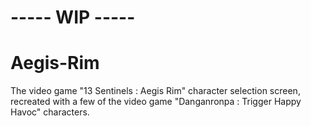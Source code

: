 # ----- WIP -----

# Aegis-Rim
The video game "13 Sentinels : Aegis Rim" character selection screen, recreated with a few of the video game "Danganronpa : Trigger Happy Havoc" characters.